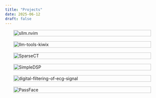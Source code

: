 ```yaml
---
title: "Projects"
date: 2025-06-12
draft: false
---
```


<div style="display: flex; flex-wrap: wrap; justify-content: center; gap: 16px;">

<div style="flex: 1 1 400px; max-width: 450px;">
    <a href="https://github.com/mozanunal/sllm.nvim">
      <img src="https://gh-card.dev/repos/mozanunal/sllm.nvim.svg" alt="sllm.nvim" style="width: 100%;">
    </a>
  </div>

<div style="flex: 1 1 400px; max-width: 450px;">
    <a href="https://github.com/mozanunal/llm-tools-kiwix">
      <img src="https://gh-card.dev/repos/mozanunal/llm-tools-kiwix.svg" alt="llm-tools-kiwix" style="width: 100%;">
    </a>
  </div>

<div style="flex: 1 1 400px; max-width: 450px;">
    <a href="https://github.com/mozanunal/SparseCT">
      <img src="https://gh-card.dev/repos/mozanunal/SparseCT.svg" alt="SparseCT" style="width: 100%;">
    </a>
  </div>

<div style="flex: 1 1 400px; max-width: 450px;">
    <a href="https://github.com/mozanunal/SimpleDSP">
      <img src="https://gh-card.dev/repos/mozanunal/SimpleDSP.svg" alt="SimpleDSP" style="width: 100%;">
    </a>
  </div>

<div style="flex: 1 1 400px; max-width: 450px;">
    <a href="https://github.com/mozanunal/digital-filtering-of-ecg-signal">
      <img src="https://gh-card.dev/repos/mozanunal/digital-filtering-of-ecg-signal.svg" alt="digital-filtering-of-ecg-signal" style="width: 100%;">
    </a>
  </div>

<div style="flex: 1 1 400px; max-width: 450px;">
    <a href="https://github.com/mozanunal/PassFace">
      <img src="https://gh-card.dev/repos/mozanunal/PassFace.svg" alt="PassFace" style="width: 100%;">
    </a>
  </div>

</div>
